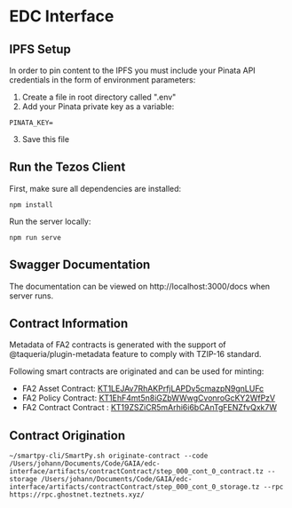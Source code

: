 # EDC Interface

## IPFS Setup

In order to pin content to the IPFS you must include your Pinata API credentials in the form of environment parameters:

1. Create a file in root directory called ".env"
2. Add your Pinata private key as a variable:

```
PINATA_KEY=
```

3. Save this file

## Run the Tezos Client

First, make sure all dependencies are installed:

```
npm install
```

Run the server locally:

```
npm run serve
```

## Swagger Documentation

The documentation can be viewed on http://localhost:3000/docs when server runs.

## Contract Information

Metadata of FA2 contracts is generated with the support of @taqueria/plugin-metadata feature to comply with TZIP-16 standard.

Following smart contracts are originated and can be used for minting:

- FA2 Asset Contract: [KT1LEJAv7RhAKPrfjLAPDv5cmazpN9gnLUFc](https://better-call.dev/ghostnet/KT1LEJAv7RhAKPrfjLAPDv5cmazpN9gnLUFc/metadata)
- FA2 Policy Contract: [KT1EhF4mt5n8iGZbWWwgCvonroGcKY2WfPzV](https://better-call.dev/ghostnet/KT1EhF4mt5n8iGZbWWwgCvonroGcKY2WfPzV/metadata)
- FA2 Contract Contract : [KT19ZSZiCR5mArhi6i6bCAnTgFENZfvQxk7W](https://better-call.dev/ghostnet/KT19ZSZiCR5mArhi6i6bCAnTgFENZfvQxk7W/metadata)

## Contract Origination

```
~/smartpy-cli/SmartPy.sh originate-contract --code /Users/johann/Documents/Code/GAIA/edc-interface/artifacts/contractContract/step_000_cont_0_contract.tz --storage /Users/johann/Documents/Code/GAIA/edc-interface/artifacts/contractContract/step_000_cont_0_storage.tz --rpc https://rpc.ghostnet.teztnets.xyz/

```
